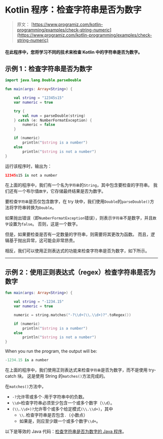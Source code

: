 # Kotlin 程序：检查字符串是否为数字

> 原文： [https://www.programiz.com/kotlin-programming/examples/check-string-numeric](https://www.programiz.com/kotlin-programming/examples/check-string-numeric)

#### 在此程序中，您将学习不同的技术来检查 Kotlin 中的字符串是否为数字。

## 示例 1：检查字符串是否为数字

```kt
import java.lang.Double.parseDouble

fun main(args: Array<String>) {

    val string = "12345s15"
    var numeric = true

    try {
        val num = parseDouble(string)
    } catch (e: NumberFormatException) {
        numeric = false
    }

    if (numeric)
        println("$string is a number")
    else
        println("$string is not a number")
}
```

运行该程序时，输出为：

```kt
12345s15 is not a number
```

在上面的程序中，我们有一个名为`字符串`的`String`，其中包含要检查的字符串。 我们还有一个布尔值`数字`，它存储最终结果是否为数字。

要检查`字符串`是否仅包含数字，在 try 块中，我们使用`Double`的`parseDouble()`方法将字符串转换为`Double`。

如果抛出错误（即`NumberFormatException`错误），则表示`字符串`不是数字，并且`数字`设置为`false`。 否则，这是一个数字。

但是，如果要检查是否有一定数量的字符串，则需要将其更改为函数。 而且，逻辑基于抛出异常，这可能会非常昂贵。

相反，我们可以使用正则表达式的功能来检查字符串是否为数字，如下所示。

* * *

## 示例 2：使用正则表达式（regex）检查字符串是否为数字

```kt
fun main(args: Array<String>) {

    val string = "-1234.15"
    var numeric = true

    numeric = string.matches("-?\\d+(\\.\\d+)?".toRegex())

    if (numeric)
        println("$string is a number")
    else
        println("$string is not a number")
}
```

When you run the program, the output will be:

```kt
-1234.15 is a number
```

在上面的程序中，我们使用正则表达式来检查`字符串`是否为数字，而不是使用 try-catch 块。 这是使用 String 的`matches()`方法完成的。

在`matches()`方法中，

*   `-?`允许零或多个`-`用于字符串中的负数。
*   `\\d+`检查字符串必须至少包含一个或多个数字（`\\d`）。
*   `(\\.\\d+)?`允许零个或多个给定模式`(\\.\\d+)`，其中
    *   `\\.`检查字符串是否包含`.`（小数点）
    *   如果是，则应至少跟一个或多个数字`\\d+`。

以下是等效的 Java 代码：[检查字符串是否为数字的 Java 程序](/java-programming/examples/check-string-numeric "Java program to check if a string is numeric or not")。